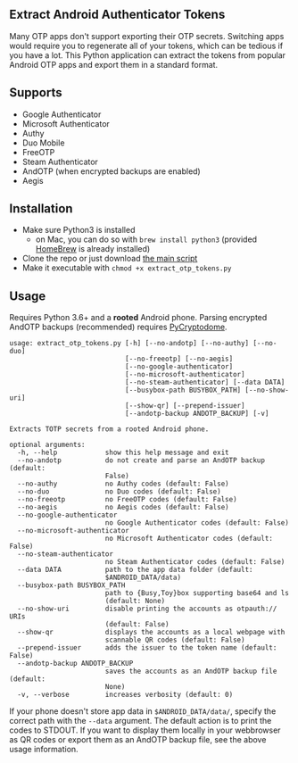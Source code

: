 ## Extract Android Authenticator Tokens

Many OTP apps don't support exporting their OTP secrets. Switching apps would require you to regenerate all of your tokens, which can be tedious if you have a lot. This Python application can extract the tokens from popular Android OTP apps and export them in a standard format.

## Supports

 - Google Authenticator
 - Microsoft Authenticator
 - Authy
 - Duo Mobile
 - FreeOTP
 - Steam Authenticator
 - AndOTP (when encrypted backups are enabled)
 - Aegis

## Installation

 - Make sure Python3 is installed
   - on Mac, you can do so with `brew install python3` (provided [HomeBrew](https://brew.sh/) is already installed)
 - Clone the repo or just download [the main script](https://raw.githubusercontent.com/puddly/android-otp-extractor/master/extract_otp_tokens.py)
 - Make it executable with `chmod +x extract_otp_tokens.py`

## Usage

Requires Python 3.6+ and a **rooted** Android phone. Parsing encrypted AndOTP backups (recommended) requires [PyCryptodome](https://pycryptodome.readthedocs.io/en/latest/src/installation.html).

    usage: extract_otp_tokens.py [-h] [--no-andotp] [--no-authy] [--no-duo]
                                 [--no-freeotp] [--no-aegis]
                                 [--no-google-authenticator]
                                 [--no-microsoft-authenticator]
                                 [--no-steam-authenticator] [--data DATA]
                                 [--busybox-path BUSYBOX_PATH] [--no-show-uri]
                                 [--show-qr] [--prepend-issuer]
                                 [--andotp-backup ANDOTP_BACKUP] [-v]

    Extracts TOTP secrets from a rooted Android phone.

    optional arguments:
      -h, --help            show this help message and exit
      --no-andotp           do not create and parse an AndOTP backup (default:
                            False)
      --no-authy            no Authy codes (default: False)
      --no-duo              no Duo codes (default: False)
      --no-freeotp          no FreeOTP codes (default: False)
      --no-aegis            no Aegis codes (default: False)
      --no-google-authenticator
                            no Google Authenticator codes (default: False)
      --no-microsoft-authenticator
                            no Microsoft Authenticator codes (default: False)
      --no-steam-authenticator
                            no Steam Authenticator codes (default: False)
      --data DATA           path to the app data folder (default:
                            $ANDROID_DATA/data)
      --busybox-path BUSYBOX_PATH
                            path to {Busy,Toy}box supporting base64 and ls
                            (default: None)
      --no-show-uri         disable printing the accounts as otpauth:// URIs
                            (default: False)
      --show-qr             displays the accounts as a local webpage with
                            scannable QR codes (default: False)
      --prepend-issuer      adds the issuer to the token name (default: False)
      --andotp-backup ANDOTP_BACKUP
                            saves the accounts as an AndOTP backup file (default:
                            None)
      -v, --verbose         increases verbosity (default: 0)

If your phone doesn't store app data in `$ANDROID_DATA/data/`, specify the correct path with the `--data` argument. The default action is to print the codes to STDOUT. If you want to display them locally in your webbrowser as QR codes or export them as an AndOTP backup file, see the above usage information.
